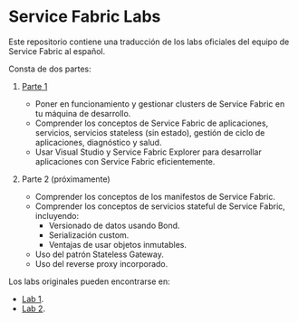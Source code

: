 # Service Fabric Labs
Este repositorio contiene una traducción de los labs oficiales del equipo de Service Fabric al español.

Consta de dos partes:

1. [Parte 1](./Lab1/README.md)

    * Poner en funcionamiento y gestionar clusters de Service Fabric en tu máquina de desarrollo.
    * Comprender los conceptos de Service Fabric de aplicaciones, servicios, servicios stateless (sin estado), gestión de ciclo de aplicaciones, diagnóstico y salud.
    * Usar Visual Studio y Service Fabric Explorer para desarrollar aplicaciones con Service Fabric eficientemente.

2. Parte 2 (próximamente)

    * Comprender los conceptos de los manifestos de Service Fabric.
    * Comprender los conceptos de servicios stateful de Service Fabric, incluyendo:
        * Versionado de datos usando Bond.
        * Serialización custom.
        * Ventajas de usar objetos inmutables.
    * Uso del patrón Stateless Gateway.
    * Uso del reverse proxy incorporado.

Los labs originales pueden encontrarse en:

* [Lab 1](http://aka.ms/sflab1).
* [Lab 2](http://aka.ms/sflab2).
